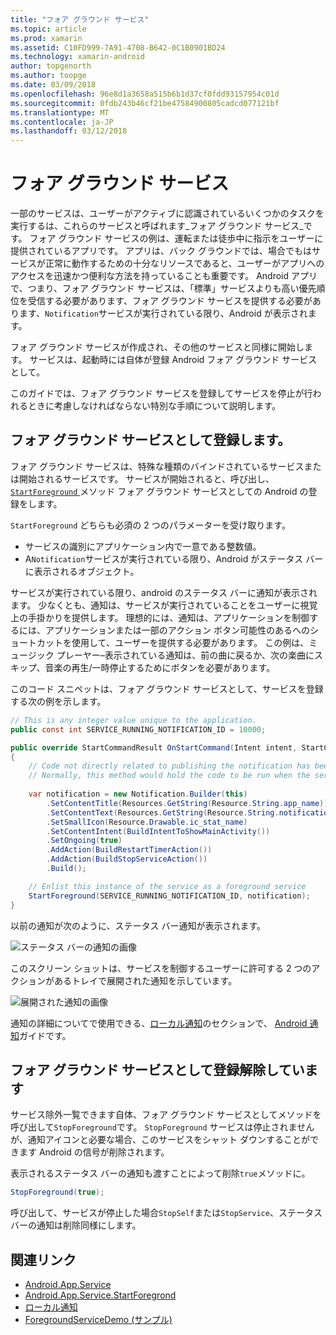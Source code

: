```yaml
---
title: "フォア グラウンド サービス"
ms.topic: article
ms.prod: xamarin
ms.assetid: C10FD999-7A91-4708-B642-0C1B0901BD24
ms.technology: xamarin-android
author: topgenorth
ms.author: toopge
ms.date: 03/09/2018
ms.openlocfilehash: 96e8d1a3658a515b6b1d37cf0fdd93157954c01d
ms.sourcegitcommit: 0fdb243b46cf21be47584900805cadcd077121bf
ms.translationtype: MT
ms.contentlocale: ja-JP
ms.lasthandoff: 03/12/2018
---
```

# <a name="foreground-services"></a>フォア グラウンド サービス

一部のサービスは、ユーザーがアクティブに認識されているいくつかのタスクを実行するは、これらのサービスと呼ばれます_フォア グラウンド サービス_です。 フォア グラウンド サービスの例は、運転または徒歩中に指示をユーザーに提供されているアプリです。 アプリは、バック グラウンドでは、場合でもはサービスが正常に動作するための十分なリソースであると、ユーザーがアプリへのアクセスを迅速かつ便利な方法を持っていることも重要です。 Android アプリで、つまり、フォア グラウンド サービスは、「標準」サービスよりも高い優先順位を受信する必要があります、フォア グラウンド サービスを提供する必要があります、`Notification`サービスが実行されている限り、Android が表示されます。
 
フォア グラウンド サービスが作成され、その他のサービスと同様に開始します。 サービスは、起動時には自体が登録 Android フォア グラウンド サービスとして。
 
このガイドでは、フォア グラウンド サービスを登録してサービスを停止が行われるときに考慮しなければならない特別な手順について説明します。

## <a name="registering-as-a-foreground-service"></a>フォア グラウンド サービスとして登録します。

フォア グラウンド サービスは、特殊な種類のバインドされているサービスまたは開始されるサービスです。 サービスが開始されると、呼び出し、 [ `StartForeground` ](https://developer.xamarin.com/api/member/Android.App.Service.StartForeground/p/System.Int32/Android.App.Notification/)メソッド フォア グラウンド サービスとしての Android の登録をします。   

`StartForeground` どちらも必須の 2 つのパラメーターを受け取ります。
 
* サービスの識別にアプリケーション内で一意である整数値。
* A`Notification`サービスが実行されている限り、Android がステータス バーに表示されるオブジェクト。

サービスが実行されている限り、android のステータス バーに通知が表示されます。 少なくとも、通知は、サービスが実行されていることをユーザーに視覚上の手掛かりを提供します。 理想的には、通知は、アプリケーションを制御するには、アプリケーションまたは一部のアクション ボタン可能性のあるへのショートカットを使用して、ユーザーを提供する必要があります。 この例は、ミュージック プレーヤー&ndash;表示されている通知は、前の曲に戻るか、次の楽曲にスキップ、音楽の再生/一時停止するためにボタンを必要があります。 

このコード スニペットは、フォア グラウンド サービスとして、サービスを登録する次の例を示します。   

```csharp
// This is any integer value unique to the application.
public const int SERVICE_RUNNING_NOTIFICATION_ID = 10000;

public override StartCommandResult OnStartCommand(Intent intent, StartCommandFlags flags, int startId)
{
    // Code not directly related to publishing the notification has been omitted for clarity.
    // Normally, this method would hold the code to be run when the service is started.
    
    var notification = new Notification.Builder(this)
        .SetContentTitle(Resources.GetString(Resource.String.app_name))
        .SetContentText(Resources.GetString(Resource.String.notification_text))
        .SetSmallIcon(Resource.Drawable.ic_stat_name)
        .SetContentIntent(BuildIntentToShowMainActivity())
        .SetOngoing(true)
        .AddAction(BuildRestartTimerAction())
        .AddAction(BuildStopServiceAction())
        .Build();

    // Enlist this instance of the service as a foreground service
    StartForeground(SERVICE_RUNNING_NOTIFICATION_ID, notification);
}
```

以前の通知が次のように、ステータス バー通知が表示されます。

![ステータス バーの通知の画像](foreground-services-images/foreground-services-01.png "ステータス バーの通知の画像")

このスクリーン ショットは、サービスを制御するユーザーに許可する 2 つのアクションがあるトレイで展開された通知を示しています。

![展開された通知の画像](foreground-services-images/foreground-services-02.png "イメージが展開された通知を表示します。")

通知の詳細についてで使用できる、[ローカル通知](~/android/app-fundamentals/notifications/local-notifications.md)のセクションで、 [Android 通知](~/android/app-fundamentals/notifications/index.md)ガイドです。

## <a name="unregistering-as-a-foreground-service"></a>フォア グラウンド サービスとして登録解除しています

サービス除外一覧できます自体、フォア グラウンド サービスとしてメソッドを呼び出して`StopForeground`です。 `StopForeground` サービスは停止されませんが、通知アイコンと必要な場合、このサービスをシャット ダウンすることができます Android の信号が削除されます。

表示されるステータス バーの通知も渡すことによって削除`true`メソッドに。 

```csharp
StopForeground(true);
```

呼び出して、サービスが停止した場合`StopSelf`または`StopService`、ステータス バーの通知は削除同様にします。


## <a name="related-links"></a>関連リンク

- [Android.App.Service](https://developer.xamarin.com/api/type/Android.App.Service/)
- [Android.App.Service.StartForegrond](https://developer.xamarin.com/api/member/Android.App.Service.StartForeground/p/System.Int32/Android.App.Notification/)
- [ローカル通知](~/android/app-fundamentals/notifications/local-notifications.md)
- [ForegroundServiceDemo (サンプル)](https://developer.xamarin.com/samples/monodroid/ApplicationFundamentals/ServiceSamples/ForegroundServiceDemo/)
